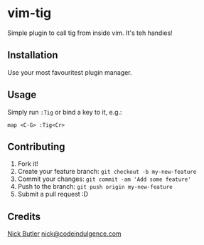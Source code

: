 vim-tig
=======
Simple plugin to call tig from inside vim.
It's teh handies!

Installation
------------
Use your most favouritest plugin manager.

Usage
-----
Simply run `:Tig` or bind a key to it, e.g.:
```
map <C-G> :Tig<Cr>
```


Contributing
------------
1. Fork it!
2. Create your feature branch: `git checkout -b my-new-feature`
3. Commit your changes: `git commit -am 'Add some feature'`
4. Push to the branch: `git push origin my-new-feature`
5. Submit a pull request :D

Credits
-------
[Nick Butler](https://www.codeindulgence.com) <nick@codeindulgence.com>
